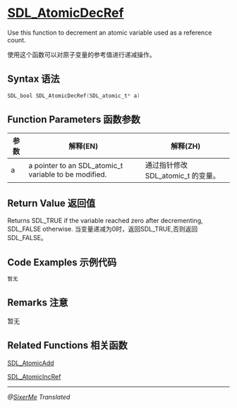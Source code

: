# [SDL_AtomicDecRef](http://wiki.libsdl.org/SDL_AtomicDecRef?highlight=%28%5CbCategoryAPI%5Cb%29%7C%28SDLFunctionTemplate%29)

Use this function to decrement an atomic variable used as a reference count.

使用这个函数可以对原子变量的参考值进行递减操作。

## Syntax 语法
```c 
SDL_bool SDL_AtomicDecRef(SDL_atomic_t* a)
```

## Function Parameters 函数参数
| 参数 | 解释(EN) | 解释(ZH) |
|-----|----------|----------|
| a | a  pointer to an SDL_atomic_t variable to be modified. | 通过指针修改SDL_atomic_t 的变量。 |

## Return Value 返回值

Returns SDL_TRUE if the variable reached zero after decrementing, SDL_FALSE otherwise.
当变量递减为0时，返回SDL_TRUE,否则返回SDL_FALSE。

## Code Examples 示例代码
```c 
暂无
```

## Remarks 注意

暂无

## Related Functions 相关函数

[SDL_AtomicAdd](http://wiki.libsdl.org/SDL_AtomicAdd)

[SDL_AtomicIncRef](http://wiki.libsdl.org/SDL_AtomicIncRef)

-------------------------------------------------------------------------------------
*@[SixerMe](https://github.com/DXkite) Translated*